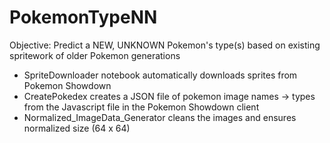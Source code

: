 # PokemonTypeNN

Objective: Predict a NEW, UNKNOWN Pokemon's type(s) based on existing spritework of older Pokemon generations

- SpriteDownloader notebook automatically downloads sprites from Pokemon Showdown
- CreatePokedex creates a JSON file of pokemon image names -> types from the Javascript file in the Pokemon Showdown client
- Normalized_ImageData_Generator cleans the images and ensures normalized size (64 x 64)

